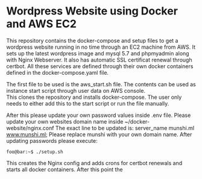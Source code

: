 # Wordpress Website using Docker and AWS EC2
This repository contains the docker-compose and setup files to get a wordpress website running in no time through an EC2 machine from AWS. 
It sets up the latest wordpress image and mysql 5.7 and phpmyadmin along with Nginx Webserver.
It also has automatic SSL certificat renewal through certbot.
All these services are defined through their own docker containers defined in the docker-compose.yaml file. 
 
The first file to be used is the aws_start.sh file. 
The contents can be used as instance start script through user data on AWS console.  
This clones the repository and installs docker-compose. 
The user only needs to either add this to the start script or run the file manually.

After this please update your own password values inside .env file.
Please update your own websites domain name inside ~/docker-website/nginx.conf
The exact line to be updated is: server_name munshi.ml www.munshi.ml; 
Please replace munshi with your own domain name.
After updating passwords please execute: 
```console
foo@bar:~$ ./setup.sh
```
This creates the Nginx config and adds crons for certbot renewals and starts all docker containers.
After this point the 